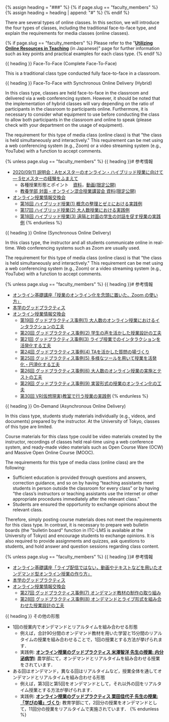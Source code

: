 {% assign heading = "###" %}
{% if page.slug == "faculty_members" %}
{% assign heading = heading | append: "#" %}
{% endif %}

There are several types of online classes. In this section, we will introduce the four types of classes, including the traditional face-to-face type, and explain the requirements for media classes (online classes).

{% if page.slug == "faculty_members" %}
Please refer to the "**[Utilizing Online Resources in Teaching](/online/courses)** (in Japanese)" page for further information such as key points and practical examples for each class type.
{% endif %}

{{ heading }} Face-To-Face (Complete Face-To-Face)

This is a traditional class type conducted fully face-to-face in a classroom.

{{ heading }} Face-To-Face with Synchronous Online Delivery (Hybrid)

In this class type, classes are held face-to-face in the classroom and delivered via a web conferencing system. However, it should be noted that the implementation of hybrid classes will vary depending on the ratio of participants in the classroom to participants online. Furthermore, it is necessary to consider what equipment to use before conducting the class to allow both participants in the classroom and online to speak (please check with your department on the usage of equipment).

The requirement for this type of media class (online class) is that “the class is held simultaneously and interactively." This requirement can be met using a web conferencing system (e.g., Zoom) or a video streaming system (e.g., YouTube) with a function to accept comments.

{% unless page.slug == "faculty_members" %}
{{ heading }}# 参考情報

* [2020/09/11 説明会：Aセメスターのオンライン・ハイブリッド授業に向けて ― Sセメスターの経験をふまえて](/events/2020-09-11/)
    * 各種授業形態とポイント　[資料](/events/2020-09-11/slides/04-course-types.pdf)，[動画(限定公開)](https://www.youtube.com/watch?v=O2g44UTeiwU)
    * [教養学部 対面・オンライン混合授業講習会 資料(限定公開)](https://drive.google.com/file/d/12gpNprhRGoIBs1atdGoPSLmKQH4JKEDq/view)
* [オンライン授業情報交換会](/events/luncheon/)
    * [第16回 ハイブリッド授業(1) 概念の整理とゼミにおける実践例](/events/luncheon/2020-10-20/)
    * [第17回 ハイブリッド授業(2) 大人数授業における実践例](/events/luncheon/2020-10-29/)
    * [第18回 ハイブリッド授業(3) 遠隔と対面の学生の対話を促す授業の実践例](/events/luncheon/2020-11-06/)
{% endunless %}

{{ heading }} Online (Synchronous Online Delivery)

In this class type, the instructor and all students communicate online in real-time. Web conferencing systems such as Zoom are usually used.

The requirement for this type of media class (online class) is that “the class is held simultaneously and interactively." This requirement can be met using a web conferencing system (e.g., Zoom) or a video streaming system (e.g., YouTube) with a function to accept comments.

{% unless page.slug == "faculty_members" %}
{{ heading }}# 参考情報

* [オンライン基礎講座「授業のオンライン化を念頭に置いた、Zoom の使い方」](https://utelecon.github.io/events/2020-03-19/)
* [本学のグッドプラクティス](/good-practice/)
 * [オンライン授業情報交換会](/events/luncheon/)
    * [第19回 グッドプラクティス事例(1) 大人数のオンライン授業におけるインタラクションの工夫](/events/luncheon/2020-11-10/)
    * [第20回 グッドプラクティス事例(2) 学生の声を活かした授業設計の工夫](/events/luncheon/2020-11-18/)
    * [第21回 グッドプラクティス事例(3) ライブ授業でのインタラクションを活発化する工夫](/events/luncheon/2020-11-27/)
    * [第24回 グッドプラクティス事例(4) TAを活かした質問の場づくり](/events/luncheon/2020-12-15/)
    * [第25回 グッドプラクティス事例(5) 多様なツールを用いて授業を活発化・円滑化する工夫](/events/luncheon/2020-12-23/)
    * [第26回 グッドプラクティス事例(6) 大人数のオンライン授業の実施とテストの工夫](/events/luncheon/2021-01-15/)
    * [第29回 グッドプラクティス事例(9) 実習形式の授業のオンライン化の工夫](/events/luncheon/2021-02-03/)
    * [第30回 VR(仮想現実)教室で行う授業の実践例](/events/luncheon/2021-02-10/)
{% endunless %}

{{ heading }} On-Demand (Asynchronous Online Delivery)

In this class type, students study materials individually (e.g., videos, and documents) prepared by the instructor. At the University of Tokyo, classes of this type are limited.

Course materials for this class type could be video materials created by the instructor, recordings of classes held real-time using a web conference system, and ready-made video materials such as Open Course Ware (OCW) and Massive Open Online Course (MOOC).

The requirements for this type of media class (online class) are the following:

- Sufficient education is provided through questions and answers, correction guidance, and so on by having “teaching assistants meet students in person outside the classroom for every class” or by having “the class’s instructors or teaching assistants use the internet or other appropriate procedures immediately after the relevant class.”
- Students are ensured the opportunity to exchange opinions about the relevant class.

Therefore, simply posting course materials does not meet the requirements for this class type. In contrast, it is necessary to prepare web bulletin boards (the "bulletin board" function in ITC-LMS is available at the University of Tokyo) and encourage students to exchange opinions. It is also required to provide assignments and quizzes, ask questions to students, and hold answer and question sessions regarding class content.

{% unless page.slug == "faculty_members" %}
{{ heading }}# 参考情報

* [オンライン基礎講座「ライブ配信ではない，動画やテキストなどを用いたオンデマンド型オンライン授業の作り方」](https://utelecon.github.io/events/2020-03-27/)
* [本学のグッドプラクティス](/good-practice/)
* [オンライン授業情報交換会](/events/luncheon/)
    * [第27回 グッドプラクティス事例(7) オンデマンド教材の制作の取り組み](/events/luncheon/2021-01-20/)
    * [第28回 グッドプラクティス事例(8) オンデマンドとライブ形式を組み合わせた授業設計の工夫](/events/luncheon/2021-01-28/)

{{ heading }} その他の形態

* 1回の授業内でオンデマンドとリアルタイムを組み合わせる形態
    * 例えば，合計90分間のオンデマンド教材を用いた学習と15分間のリアルタイムの授業を組み合わせることで，1回の授業とする方法が挙げられます．
    * 実践例: **[オンライン授業のグッドプラクティス 米澤智洋 先生の授業: 内分泌病学Ⅰ](/good-practice/interview/yonezawa)**: 農学部にて，オンデマンドとリアルタイムを組み合わせる授業をされています．
* ある回はオンデマンド，異なる回はリアルタイムなど，授業全体を通してオンデマンドとリアルタイムを組み合わせる形態
    * 例えば，第3回と第5回をオンデマンドとして，それ以外の回をリアルタイム授業とする方法が挙げられます．
    * 実践例: **[オンライン授業のグッドプラクティス 栗田佳代子 先生の授業: 「学びの場」づくり](/good-practice/interview/kurita)**: 教育学部にて，2回分の授業をオンデマンドとして，11回分の授業をリアルタイムで実施されています．
{% endunless %}
